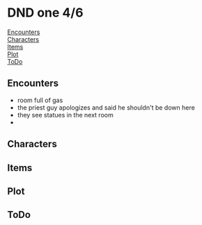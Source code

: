 # DND one 4/6

[Encounters](#Encounters)  
[Characters](#Characters)  
[Items](#Items)  
[Plot](#Plot)  
[ToDo](#ToDo)

## Encounters 
* room full of gas  
* the priest guy apologizes and said he shouldn't be down here  
* they see statues in the next room  
* 
## Characters

## Items

## Plot

## ToDo

